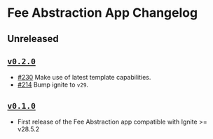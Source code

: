 # Fee Abstraction App Changelog

## Unreleased

## [`v0.2.0`](https://github.com/ignite/apps/releases/tag/fee-abstraction/v0.2.0)

- [#230](https://github.com/ignite/apps/pull/230) Make use of latest template capabilities.
- [#214](https://github.com/ignite/apps/pull/214) Bump ignite to `v29`.

## [`v0.1.0`](https://github.com/ignite/apps/releases/tag/fee-abstraction/v0.1.0)

- First release of the Fee Abstraction app compatible with Ignite >= v28.5.2
